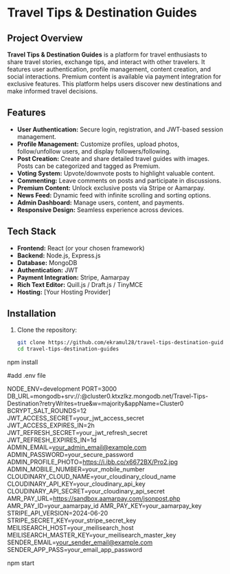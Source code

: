 # Travel Tips & Destination Guides

## Project Overview

**Travel Tips & Destination Guides** is a platform for travel enthusiasts to share travel stories, exchange tips, and interact with other travelers. It features user authentication, profile management, content creation, and social interactions. Premium content is available via payment integration for exclusive features. This platform helps users discover new destinations and make informed travel decisions.

## Features

- **User Authentication:** Secure login, registration, and JWT-based session management.
- **Profile Management:** Customize profiles, upload photos, follow/unfollow users, and display followers/following.
- **Post Creation:** Create and share detailed travel guides with images. Posts can be categorized and tagged as Premium.
- **Voting System:** Upvote/downvote posts to highlight valuable content.
- **Commenting:** Leave comments on posts and participate in discussions.
- **Premium Content:** Unlock exclusive posts via Stripe or Aamarpay.
- **News Feed:** Dynamic feed with infinite scrolling and sorting options.
- **Admin Dashboard:** Manage users, content, and payments.
- **Responsive Design:** Seamless experience across devices.

## Tech Stack

- **Frontend:** React (or your chosen framework)
- **Backend:** Node.js, Express.js
- **Database:** MongoDB
- **Authentication:** JWT
- **Payment Integration:** Stripe, Aamarpay
- **Rich Text Editor:** Quill.js / Draft.js / TinyMCE
- **Hosting:** [Your Hosting Provider]

## Installation

1. Clone the repository:
   ```bash
   git clone https://github.com/ekramul28/travel-tips-destination-guides.git
   cd travel-tips-destination-guides
   ```

npm install

#add .env file

NODE_ENV=development
PORT=3000
DB_URL=mongodb+srv://<username>:<password>@cluster0.ktxzlkz.mongodb.net/Travel-Tips-Destination?retryWrites=true&w=majority&appName=Cluster0
BCRYPT_SALT_ROUNDS=12
JWT_ACCESS_SECRET=your_jwt_access_secret
JWT_ACCESS_EXPIRES_IN=2h
JWT_REFRESH_SECRET=your_jwt_refresh_secret
JWT_REFRESH_EXPIRES_IN=1d
ADMIN_EMAIL=your_admin_email@example.com
ADMIN_PASSWORD=your_secure_password
ADMIN_PROFILE_PHOTO=https://i.ibb.co/x6672BX/Pro2.jpg
ADMIN_MOBILE_NUMBER=your_mobile_number
CLOUDINARY_CLOUD_NAME=your_cloudinary_cloud_name
CLOUDINARY_API_KEY=your_cloudinary_api_key
CLOUDINARY_API_SECRET=your_cloudinary_api_secret
AMR_PAY_URL=https://sandbox.aamarpay.com/jsonpost.php
AMR_PAY_ID=your_aamarpay_id
AMR_PAY_KEY=your_aamarpay_key
STRIPE_API_VERSION=2024-06-20
STRIPE_SECRET_KEY=your_stripe_secret_key
MEILISEARCH_HOST=your_meilisearch_host
MEILISEARCH_MASTER_KEY=your_meilisearch_master_key
SENDER_EMAIL=your_sender_email@example.com
SENDER_APP_PASS=your_email_app_password

npm start
